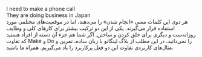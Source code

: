 I need to make a phone call<br>
They are doing business in Japan
<br>
هر دوی این کلمات معنی «انجام شدن» را می‌دهند، اما در موقعیت‌های مختلفی مورد استفاده قرار می‌گیرند. یکی از این دو ترکیب بیشتر برای کارهای کلی و وظایف روزانه‌ست و دیگری برای خلق کردن و ساختن. اگر شما هم جزء آن دسته از افراد هستید که تفاوت Make و Do را نمی‌دانید، در این مطلب از بلاگ لینگانو با زبان ساده، تمرین و مثال‌های کاربردی تفاوت این دو فعل پرکاربرد را یاد می‌گیریم. همراه ما باشید.

